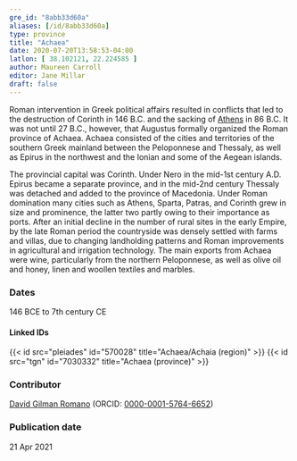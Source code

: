 ```yaml
---
gre_id: "8abb33d60a"
aliases: [/id/8abb33d60a]
type: province
title: "Achaea"
date: 2020-07-20T13:58:53-04:00
latlon: [ 38.102121, 22.224585 ]
author: Maureen Carroll
editor: Jane Millar
draft: false
---
```


Roman intervention in Greek political affairs resulted in conflicts that led to the destruction of Corinth in 146 B.C. and the sacking of [Athens](athens/) in 86 B.C. It was not until 27 B.C., however, that Augustus formally organized the Roman province of Achaea. Achaea consisted of the cities and territories of the southern Greek mainland between the Peloponnese and Thessaly, as well as Epirus in the northwest and the Ionian and some of the Aegean islands.

The provincial capital was Corinth. Under Nero in the mid-1st century A.D. Epirus became a separate province, and in the mid-2nd century Thessaly was detached and added to the province of Macedonia. Under Roman domination many cities such as Athens, Sparta, Patras, and Corinth grew in size and prominence, the latter two partly owing to their importance as ports.  After an initial decline in the number of rural sites in the early Empire, by the late Roman period the countryside was densely settled with farms and villas, due to changing landholding patterns and Roman improvements in agricultural and irrigation technology. The main exports from Achaea were wine, particularly from the northern Peloponnese, as well as olive oil and honey, linen and woollen textiles and marbles.


### Dates

146 BCE to 7th century CE

#### Linked IDs

{{< id src="pleiades" id="570028" title="Achaea/Achaia (region)" >}}
{{< id src="tgn" id="7030332" title="Achaea (province)" >}}

<!-- [PERIODO_ID](https://pleiades.stoa.org/places/PLEIADES_ID) -->

### Contributor

[David Gilman Romano](https://anthropology.arizona.edu/user/david-gilman-romano) (ORCID: [0000-0001-5764-6652](https://orcid.org/0000-0001-5764-6652))

### Publication date

21 Apr 2021